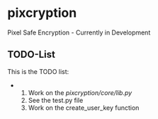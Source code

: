 # pixcryption

Pixel Safe Encryption - Currently in Development

## TODO-List

This is the TODO list:
* 1. Work on the *pixcryption/core/lib.py*
  2. See the test.py file
  3. Work on the create_user_key function
